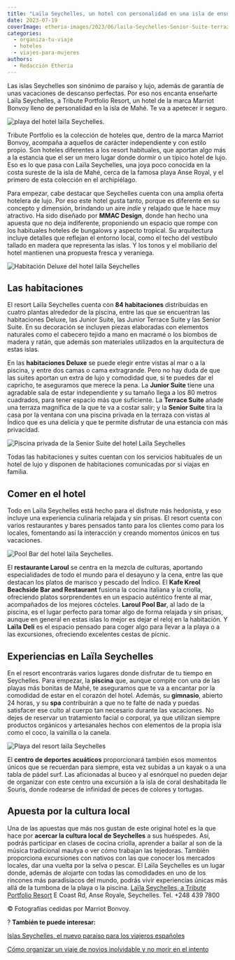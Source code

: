 ```yaml
---
title: "Laïla Seychelles, un hotel con personalidad en una isla de ensueño"
date: 2023-07-19
coverImage: etheria-images/2023/06/laila-Seychelles-Senior-Suite-terraza.jpg
categories: 
  - organiza-tu-viaje
  - hoteles
  - viajes-para-mujeres
authors: 
  - Redacción Etheria
---
```


Las islas Seychelles son sinónimo de paraíso y lujo, además de garantía de unas 
vacaciones de descanso perfectas. Por eso nos encanta enseñarte Laïla Seychelles, a 
Tribute Portfolio Resort, un hotel de la marca Marriot Bonvoy lleno de personalidad en 
la isla de Mahé. Te va a apetecer ir seguro. 

![playa del hotel laïla Seychelles.](etheria-images/2023/06/laila-Seychelles-vista-playa.jpg "Vista panorámica del hotel Laïla Seychelles.")

Tribute Portfolio es la colección de hoteles que, dentro de la marca Marriot Bonvoy, 
acompaña a aquellos de carácter independiente y con estilo propio. Son hoteles 
diferentes a los resort habituales, que aportan algo más a la estancia que el ser un 
mero lugar donde dormir o un típico hotel de lujo. Eso es lo que pasa con Laïla 
Seychelles, una joya poco conocida en la costa sureste de la isla de Mahé, cerca de la 
famosa playa Anse Royal, y el primero de esta colección en el archipiélago. 

Para empezar, cabe destacar que Seychelles cuenta con una amplia oferta hotelera de 
lujo. Por eso este hotel gusta tanto, porque es diferente en su concepto y dimensión, 
brindando un aire _indie_ y relajado que le hace muy atractivo. Ha sido diseñado por 
**MMAC Design**, donde han hecho una apuesta que no deja indiferente, proponiendo un 
espacio que rompe con los habituales hoteles de bungalows y aspecto tropical. Su 
arquitectura incluye detalles que reflejan el entorno local, como el techo del vestíbulo 
tallado en madera que representa las islas. Y los tonos y el mobiliario del hotel 
mantienen una propuesta fresca y veraniega. 

![Habitación Deluxe del hotel laïla Seychelles](etheria-images/2023/06/laila-Seychelles-Deluxe-Room.jpg "Habitación Deluxe.")

## Las habitaciones

El resort Laïla Seychelles cuenta con **84 habitaciones** distribuidas en cuatro plantas 
alrededor de la piscina, entre las que se encuentran las habitaciones Deluxe, las Junior 
Suite, las Junior Terrace Suite y las Senior Suite. En su decoración se incluyen piezas 
elaboradas con elementos naturales como el cabecero tejido a mano en macramé o los 
biombos de madera y ratán, que además son materiales utilizados en la arquitectura de 
estas islas. 

En las **habitaciones Deluxe** se puede elegir entre vistas al mar o a la piscina, y 
entre dos camas o cama extragrande. Pero no hay duda de que las suites aportan un extra 
de lujo y comodidad que, si te puedes dar el capricho, te aseguramos que merece la pena. 
La **Junior Suite** tiene una agradable sala de estar independiente y su tamaño llega a 
los 80 metros cuadrados, para tener espacio más que suficiente. La **Terrace Suite** 
añade una terraza magnífica de la que te va a costar salir; y la **Senior Suite** tira 
la casa por la ventana con una piscina privada en la terraza con vistas al Índico que es 
una delicia y que te permite disfrutar de una estancia con más privacidad. 

![Piscina privada de la Senior Suite del hotel Laïla Seychelles](etheria-images/2023/06/laila-Seychelles-Senior-Suite-terraza.jpg "Piscina privada de la Senior Suite.")

Todas las habitaciones y suites cuentan con los servicios habituales de un hotel de lujo 
y disponen de habitaciones comunicadas por si viajas en familia. 

## Comer en el hotel

Todo en Laïla Seychelles está hecho para el disfrute más hedonista, y eso incluye una 
experiencia culinaria relajada y sin prisas. El resort cuenta con varios restaurantes y 
bares pensados tanto para los clientes como para los locales, fomentando así la 
interacción y creando momentos únicos en tus vacaciones. 

![Pool Bar del hotel laïla Seychelles.](etheria-images/2023/06/laila-Seychelles-Pool-Bar.jpg "Pool Bar del hotel Laïla Seychelles.")

El **restaurante Laroul** se centra en la mezcla de culturas, aportando especialidades 
de todo el mundo para el desayuno y la cena, entre las que destacan los platos de 
marisco y pescado del Índico. El **Kafe Kreol Beachside Bar and Restaurant** fusiona la 
cocina italiana y la criolla, ofreciendo platos sorprendentes en un espacio auténtico 
frente al mar, acompañados de los mejores cócteles. **Laroul Pool Bar**, al lado de la 
piscina, es el lugar perfecto para tomar algo de forma relajada y sin prisas, aunque en 
general en estas islas lo mejor es dejar el reloj en la habitación. Y **Laïla Deli** es 
el espacio pensado para coger algo para llevar a la playa o a las excursiones, 
ofreciendo excelentes cestas de pícnic. 

## Experiencias en Laïla Seychelles

En el resort encontrarás varios lugares donde disfrutar de tu tiempo en Seychelles. Para 
empezar, la **piscina** que, aunque compite con una de las playas más bonitas de Mahé, 
te aseguramos que te va a encantar por la comodidad de estar en el corazón del hotel. 
Además, su **gimnasio**, abierto 24 horas, y su **spa** contribuirán a que no te falte 
de nada y puedas satisfacer ese culto al cuerpo tan necesario durante las vacaciones. No 
dejes de reservar un tratamiento facial o corporal, ya que utilizan siempre productos 
orgánicos y artesanales hechos con elementos de la propia isla como el coco, la vainilla 
o la canela. 

![Playa del resort laïla Seychelles](etheria-images/2023/06/laila-Seychelles-Kafe-Kreol-Beach.jpg "Playa del resort Laïla Seychelles.")

El **centro de deportes acuáticos** proporcionará también esos momentos únicos que se 
recuerdan para siempre, esta vez subidas a un kayak o a una tabla de pádel surf. Las 
aficionadas al buceo y al esnórquel no pueden dejar de organizar con este centro una 
excursión a la isla de coral deshabitada Ile Souris, donde rodearse de infinidad de 
peces de colores y tortugas. 

## Apuesta por la cultura local

Una de las apuestas que más nos gustan de este original hotel es la que hace por 
**acercar la cultura local de Seychelles** a sus huéspedes. Así, podrás participar en 
clases de cocina criolla, aprender a bailar al son de la música tradicional mautya o ver 
cómo trabajan las tejedoras. También proporciona excursiones con nativos con las que 
conocer los mercados locales, dar una vuelta por la selva o pescar. El Laïla Seychelles 
es un lugar donde, además de alojarte con todas las comodidades en uno de los rincones 
más paradisíacos del mundo, podrás vivir experiencias únicas más allá de la tumbona de 
la playa o la piscina. [Laïla Seychelles, a Tribute Portfolio 
Resort](https://www.marriott.com/en-us/hotels/seztx-laila-seychelles-a-tribute-portfolio-resort/overview/) 
E Coast Rd, Anse Royale, Seychelles. Tel. +248 439 7800 

© Fotografías cedidas por Marriot Bonvoy. 

? **También te puede interesar:** 

[Islas Seychelles, el nuevo paraíso para los viajeros 
españoles](https://etheriamagazine.com/2020/11/16/islas-seychelles-un-viaje-de-lujo-al-paraiso/) 

[Cómo organizar un viaje de novios inolvidable y no morir en el 
intento](https://etheriamagazine.com/2021/01/13/como-organizar-viaje-de-novios-o-luna-de-miel/)
